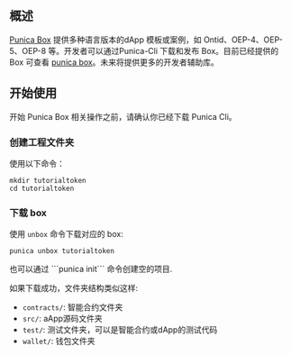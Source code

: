 

## 概述

[Punica Box](https://github.com/punica-box/) 提供多种语言版本的dApp 模板或案例，如 Ontid、OEP-4、OEP-5、OEP-8 等。开发者可以通过Punica-Cli 下载和发布 Box。目前已经提供的 Box 可查看 [punica box](https://github.com/punica-box/)。未来将提供更多的开发者辅助库。


## 开始使用

开始 Punica Box 相关操作之前，请确认你已经下载 Punica Cli。

### 创建工程文件夹

使用以下命令：

```shell
mkdir tutorialtoken
cd tutorialtoken
```
### 下载 box

使用 `unbox` 命令下载对应的 box:

```shell
punica unbox tutorialtoken
```

<p class="info">也可以通过 ```punica init``` 命令创建空的项目.</p>

如果下载成功，文件夹结构类似这样:

- `contracts/`: 智能合约文件夹
- `src/`: aApp源码文件夹
- `test/`: 测试文件夹，可以是智能合约或dApp的测试代码
- `wallet/`: 钱包文件夹

